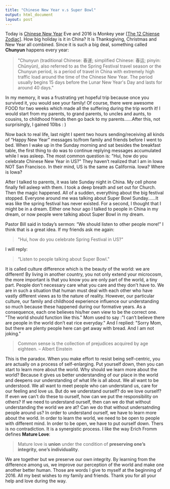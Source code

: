 ```yaml
---
title: "Chinese New Year v.s Super Bowl"
output: html_document
layout: post
---
```


Today is [Chinese New Year](https://en.wikipedia.org/wiki/Chinese_New_Year
) Eve and 2016 is Monkey year [[The 12 Chiense Zodiac](https://en.wikipedia.org/wiki/Zodiac
)]. How big holiday is it in China? It is Thanksgiving, Christmas and New Year all combined. Since it is such a big deal, something called **Chunyun** happens every year:

> "Chunyun (traditional Chinese: 春運; simplified Chinese: 春运; pinyin: Chūnyùn), also referred to as the Spring Festival travel season or the Chunyun period, is a period of travel in China with extremely high traffic load around the time of the Chinese New Year. The period usually begins 15 days before the Lunar New Year's Day and lasts for around 40 days."

In my memory, it was a frustrating yet hopeful trip because once you survived it, you would see your family! Of course, there were awesome FOOD for two weeks which made all the suffering during the trip worth it! I would start from my parents, to grand parents, to uncles and aunts,  to cousins, to childhood friends then go back to my parents......After this, not surprisingly, I gained 10lbs : )

Now back to real life, last night I spent two hours sending/receiving all kinds of “Happy New Year” messages to/from family and friends before I went to bed. When I wake up in the Sunday morning and sat besides the breakfast table, the first thing to do  was to continue replying messages accumulated while I was asleep. The most common question is: "Hui, how do you celebrate Chinese New Year in US?" They haven’t realized that I am in Iowa NOT San Francisco. In their mind, US is the same as California. Iowa? Where is Iowa? 

After I talked to parents, it was late Sunday night in China. My cell phone finally fell asleep with them. I took a deep breath and set out for Church. Then the magic happened. All of a sudden,  everything about the big festival stopped. Everyone around me was talking about Super Bowl Sunday……It was like the spring festival has never existed. For a second, I thought that I might be in a dream. Either one hour ago I talked to people in China in my dream, or now people were talking about Super Bowl in my dream.

Pastor Bill said in today’s sermon: “We should listen to other people more!” I think that is a great idea. If my friends ask me again: 

> "Hui, how do you celebrate Spring Festival in US?" 

I will reply: 

> “Listen to people talking about Super Bowl."

It is called culture difference which is the beauty of the world: we are different! By living in another country, you not only extend your microcosm, the more important is that you know you are only part of the world, a tiny part. People don't necessary care what you care and they don't have to. We are in such a situation that human must deal with each other who  have vastly different views as to the nature of reality. However, our particular culture, our family and childhood experience influence our understanding so much because these happened during our formative years. As a consequence, each one believes his/her own view to be the correct one. "The world should function like this." Mom used to say :"I can’t believe there are people in the world don’t eat rice everyday." And I replied: "Sorry Mom, but there are plenty people here can get away with bread. And I am not joking." 

> Common sense is the collection of prejudices acquired by age eighteen.
– Albert Einstein

This is the paradox. When you make effort to resist being self-centric, you are actually on a process of self-enlarging. Put yourself down, then you can start to learn more about the world. Why should we learn more about the world? Because it gives us better understanding of our place in the world and deepens our understanding of what life is all about. We all want to be understood. We all want to meet  people who can understand us, care for our feeling and love us. But do we understand ourself? do we love ourself? If even we can't do these to ourself, how can we put the responsibility on others? If we need to understand ourself, then can we do that without understanding the world we are at? Can we do that without undersatnding people around us? In order to understand ourself, we have to learn more about the world. In order to learn the world, we need to be open to people with different mind. In order to be open, we have to put ourself down. Thers is no contradiction. It is a synergistic process. I like the way Erich Fromm defines **Mature Love**:

> Mature love is **union** under the condition of **preserving one’s integrity, one’s individuality**.

We are together but we preserve our own integrity. By learning from the difference among us, we improve our perception of the world and make one another better human. Those are words I give to myself at the beginning of 2016. All my best wishes to my family and friends. Thank you for all your help and love during the way.  
